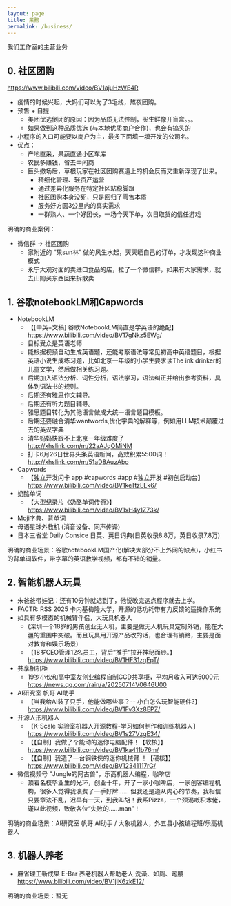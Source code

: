 ```yaml
---
layout: page
title: 業務
permalink: /business/
---
```


我们工作室的主营业务

## 0. 社区团购

<https://www.bilibili.com/video/BV1ajuHzWE4R>

- 疫情的时候兴起，大妈们可以为了3毛线，熬夜团购。
- 预售 + 自提 
  - 美团优选倒闭的原因：因为品质无法控制，买生鲜像开盲盒。。。
  - 如果做到这种品质优选 (与本地优质商户合作)，也会有搞头的
- 小程序的入口可能要以商户为主，最多下面填一填开发的公司名。
- 优点：
  - 产地直采，果蔬直通小区车库
  - 农民多赚钱，省去中间商
  - 巨头撤场后，草根玩家在社区团购赛道上的机会反而又重新浮现了出来。
    - 精细化管理、轻资产运营
    - 通过差异化服务在特定社区站稳脚跟
    - 社区团购本身没死，只是回归了零售本质
    - 服务好方圆3公里内的真实需求
    - 一群熟人、一个好团长，一场今天下单，次日取货的信任游戏

明确的商业案例：
- 微信群 -> 社区团购
  - 家附近的 “果sun林” 做的风生水起，天天晒自己的订单，才发现这种商业模式
  - 永宁大观对面的卖进口食品的店，拉了一个微信群，如果有大家需求，就去山姆买东西回来拆散卖

## 1. 谷歌notebookLM和Capwords 

- NotebookLM
  - 【[中英+文稿] 谷歌NotebookLM简直是学英语的绝配】 <https://www.bilibili.com/video/BV17gNkz5EWg/>
  - 目标受众是英语老师
  - 能根据视频自动生成英语题，还能考察语法等常见初高中英语题目，根据英语小说生成练习题，比如北京一年级的小学生要求读The ink drinker的儿童文学，然后做相关练习题。
  - 后期加入语法分析、词性分析，语法学习，语法纠正并给出参考资料，具体到语法书的规则。
  - 后期还有雅思作文辅导。
  - 后期还有听力题目辅导。
  - 雅思题目转化为其他语言做成大统一语言题目模板。
  - 后期还要融合清华wantwords,优化字典的解释等，例如用LLM技术颠覆过去的英汉字典
  - 清华妈妈快跟不上北京一年级难度了 <http://xhslink.com/m/22aAJqQMiNM>
  - 打卡6月26日世界头条英语新闻，高效积累5500词！ <http://xhslink.com/m/51aD8AuzAbo>
- Capwords
  -  【独立开发闪卡 app #capwords #app #独立开发 #初创启动台】 <https://www.bilibili.com/video/BV1keTtzEEk6/>
- 奶酪单词
  - 【大型纪录片《奶酪单词传奇》】 <https://www.bilibili.com/video/BV1xH4y1Z73k/>
- Moji字典、背单词
- 母语星球外教机 (消音设备、同声传译)
- 日本三省堂 Daily Consice 日英、英日词典(日英收录8.8万，英日收录7.8万)
  
明确的商业场景：谷歌notebookLM国产化(解决大部分不上外网的缺点)，小红书的背单词软件，带字幕的英语教学视频，都有不错的销量。



## 2. 智能机器人玩具

- 朱爸爸带娃记：还有10分钟就迟到了，他说改完这点程序就去上学。
- FACTR: RSS 2025 卡内基梅隆大学，开源的低功耗带有力反馈的遥操作系统
- 如具有多模态的机械臂伴侣，大玩具机器人
  - (深圳一个18岁的男孩创业无人机，主要是做无人机玩具定制外销，能在大疆的重围中突破。而且玩具用开源产品改的话，也合理有销路，主要是面对教育和娱乐场景)
  - 【18岁CEO管理12名员工，背后“推手”拉开神秘面纱。】 <https://www.bilibili.com/video/BV1HF31zgEpT/>
- 共享相机柜
  - 19岁小伙和高中室友创业编程自制CCD共享柜，平均月收入可达5000元 <https://news.qq.com/rain/a/20250714V0646U00>
- AI研究室 帆哥 AI助手 
  - 【当我给AI装了只手，他能做哪些事？-- 小白怎么玩智能硬件?】 <https://www.bilibili.com/video/BV1Fv3Xz8EPZ/>
- 开源人形机器人
  - 【K-Scale 实验室机器人开源教程-学习如何制作和训练机器人】 <https://www.bilibili.com/video/BV1s27VzgE34/>
  - 【【自制】我做了个能动的迷你电脑配件！【软核】】 <https://www.bilibili.com/video/BV1ka411b76m/>
  - 【【自制】我造了一台钢铁侠的迷你机械臂 ！【硬核】】 <https://www.bilibili.com/video/BV12341117rG/>
- 微信视频号 "Jungle的阿古兽"，乐高机器人编程，咖啡店
  - 顶着名校毕业生的光环，创业十年，开了一家小咖啡店，一家创客编程机构，很多人觉得我浪费了一手好牌…… 但我还是遵从内心的节奏，我相信只要章法不乱，迟早有一天，到我叫胡！我系Pizza，一个颈渴嘅积木佬，谨以此视频，致敬各位“失败的……man”！

明确的商业场景：AI研究室 帆哥 AI助手 / 大象机器人，外五县小孩编程班/乐高机器人

## 3. 机器人养老
- 麻省理工新成果 E-Bar 养老机器人帮助老人 洗澡、如厕、弯腰 <https://www.bilibili.com/video/BV1jiK6zkE12/>


明确的商业场景：暂无

